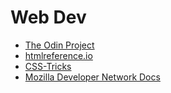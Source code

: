 # Web Dev

- [The Odin Project](https://www.theodinproject.com/)
- [htmlreference.io](https://htmlreference.io/)
- [CSS-Tricks](https://css-tricks.com/)
- [Mozilla Developer Network Docs](https://developer.mozilla.org/en-US/)
